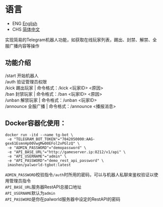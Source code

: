 # 语言
- ENG [English](README.md)
- CHS [简体中文](README_CHS.md)

实现简易的Telegram机器人功能，如获取在线玩家列表，踢出、封禁、解禁、全服广播内容等操作

## 功能介绍
/start 开始机器人 </br>
/auth 验证管理员权限 </br>
/kick 踢出玩家 | 命令格式：/kick <玩家ID> <原因> </br>
/ban 封禁玩家 | 命令格式：/ban <玩家ID> <原因> </br>
/unban 解禁玩家 | 命令格式：/unban <玩家ID> </br>
/announce 全服广播 | 命令格式：/announce <播报消息> </br>

## Docker容器化使用：
```
docker run -itd --name tg-bot \
 -e "TELEGRAM_BOT_TOKEN"="7042050000:AAG-gex61EsmnHp00VwgMw00EFol2xPGlzQ" \
 -e "ADMIN_PASSWORD"="demopassword" \
 -e "API_BASE_URL"="http://gameserver.ip:8212/v1/api" \
 -e "API_USERNAME"="admin" \
 -e "API_PASSWORD"="demo_rest_api_password" \
 imashen/palworld-tgbot:latest
```
`ADMIN_PASSWORD`校验指令`/auth`时所用的密码，可以与机器人私聊来鉴权验证以使用管理员指令 </br>
`API_BASE_URL`服务器RestAPI总接口地址 </br>
`API_USERNAME`默认为`admin` </br>
`API_PASSWORD`是你在palworld服务器中设定的RestAPI的密码 </br>
